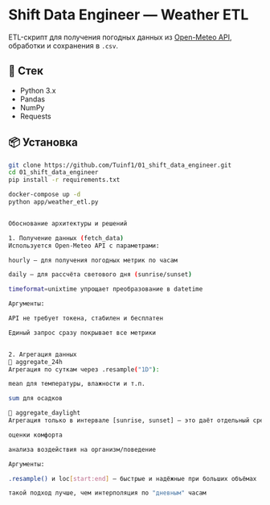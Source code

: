 # Shift Data Engineer — Weather ETL

ETL-скрипт для получения погодных данных из [Open-Meteo API](https://open-meteo.com/), обработки и сохранения в `.csv`.

## 🚀 Стек

- Python 3.x
- Pandas
- NumPy
- Requests

## 📦 Установка

```bash
git clone https://github.com/Tuinf1/01_shift_data_engineer.git
cd 01_shift_data_engineer
pip install -r requirements.txt

docker-compose up -d
python app/weather_etl.py


Обоснование архитектуры и решений

1. Получение данных (fetch_data)
Используется Open-Meteo API с параметрами:

hourly — для получения погодных метрик по часам

daily — для рассчёта светового дня (sunrise/sunset)

timeformat=unixtime упрощает преобразование в datetime

Аргументы:

API не требует токена, стабилен и бесплатен

Единый запрос сразу покрывает все метрики


2. Агрегация данных 
📌 aggregate_24h
Агрегация по суткам через .resample("1D"):

mean для температуры, влажности и т.п.

sum для осадков

📌 aggregate_daylight
Агрегация только в интервале [sunrise, sunset] — это даёт отдельный срез метрик за световой день, что важно для:

оценки комфорта

анализа воздействия на организм/поведение

Аргументы:

.resample() и loc[start:end] — быстрые и надёжные при больших объёмах

такой подход лучше, чем интерполяция по "дневным" часам